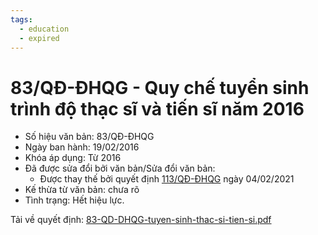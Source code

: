 ```yaml
---
tags:
  - education
  - expired
---
```

# 83/QĐ-ĐHQG - Quy chế tuyển sinh trình độ thạc sĩ và tiến sĩ năm 2016

- Số hiệu văn bản: 83/QĐ-ĐHQG 
- Ngày ban hành: 19/02/2016
- Khóa áp dụng: Từ 2016
- Đã được sửa đổi bởi văn bản/Sửa đổi văn bản: 
  - Được thay thế bởi quyết định [113/QĐ-ĐHQG](113-QD-DHQG.md) ngày 04/02/2021
- Kế thừa từ văn bản: chưa rõ
- Tình trạng: Hết hiệu lực.

Tải về quyết định: [83-QD-DHQG-tuyen-sinh-thac-si-tien-si.pdf](../files/2023QuyDinhMaster/83-QD-DHQG.mdtuyen-sinh-thac-si-tien-si.pdf)